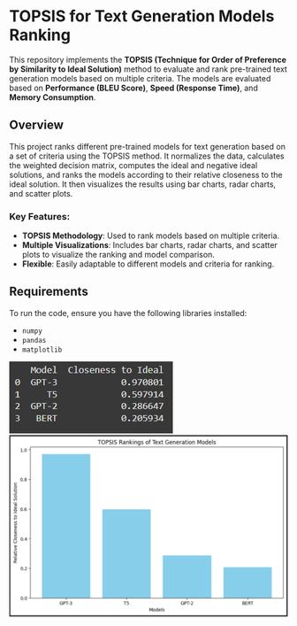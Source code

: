 # TOPSIS for Text Generation Models Ranking

This repository implements the **TOPSIS (Technique for Order of Preference by Similarity to Ideal Solution)** method to evaluate and rank pre-trained text generation models based on multiple criteria. The models are evaluated based on **Performance (BLEU Score)**, **Speed (Response Time)**, and **Memory Consumption**.

## Overview

This project ranks different pre-trained models for text generation based on a set of criteria using the TOPSIS method. It normalizes the data, calculates the weighted decision matrix, computes the ideal and negative ideal solutions, and ranks the models according to their relative closeness to the ideal solution. It then visualizes the results using bar charts, radar charts, and scatter plots.

### Key Features:
- **TOPSIS Methodology**: Used to rank models based on multiple criteria.
- **Multiple Visualizations**: Includes bar charts, radar charts, and scatter plots to visualize the ranking and model comparison.
- **Flexible**: Easily adaptable to different models and criteria for ranking.

## Requirements

To run the code, ensure you have the following libraries installed:

- `numpy`
- `pandas`
- `matplotlib`

<img src="https://github.com/ayu-shiirathore/Topsis-for-pretrained-models-of-text-generation/blob/main/Screenshot%202025-02-02%20212220.png" alt="Sample Image" />
<img src="https://github.com/ayu-shiirathore/Topsis-for-pretrained-models-of-text-generation/blob/main/Screenshot%202025-02-02%20212201.png" alt="Sample Image" />
